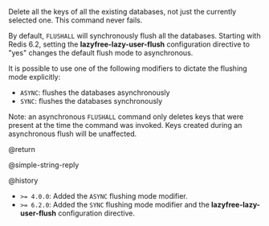 Delete all the keys of all the existing databases, not just the currently selected one.
This command never fails.

By default, `FLUSHALL` will synchronously flush all the databases.
Starting with Redis 6.2, setting the **lazyfree-lazy-user-flush** configuration directive to "yes" changes the default flush mode to asynchronous.

It is possible to use one of the following modifiers to dictate the flushing mode explicitly:

* `ASYNC`: flushes the databases asynchronously
* `SYNC`: flushes the databases synchronously

Note: an asynchronous `FLUSHALL` command only deletes keys that were present at the time the command was invoked. Keys created during an asynchronous flush will be unaffected.

@return

@simple-string-reply

@history

* `>= 4.0.0`: Added the `ASYNC` flushing mode modifier.
* `>= 6.2.0`: Added the `SYNC` flushing mode modifier and the **lazyfree-lazy-user-flush** configuration directive.